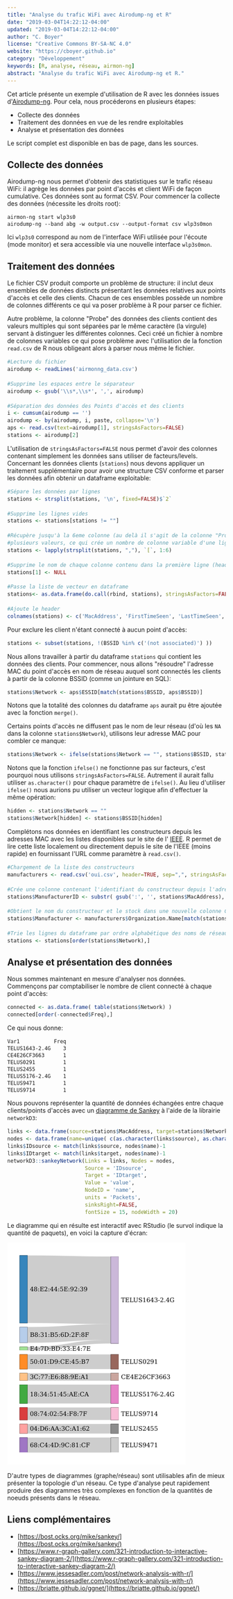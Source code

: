 ```yaml
---
title: "Analyse du trafic WiFi avec Airodump-ng et R"
date: "2019-03-04T14:22:12-04:00"
updated: "2019-03-04T14:22:12-04:00"
author: "C. Boyer"
license: "Creative Commons BY-SA-NC 4.0"
website: "https://cboyer.github.io"
category: "Développement"
keywords: [R, analyse, réseau, airmon-ng]
abstract: "Analyse du trafic WiFi avec Airodump-ng et R."
---
```



Cet article présente un exemple d'utilisation de R avec les données issues d'[Airodump-ng](https://www.aircrack-ng.org/doku.php?id=airodump-ng).
Pour cela, nous procéderons en plusieurs étapes:

 - Collecte des données
 - Traitement des données en vue de les rendre exploitables
 - Analyse et présentation des données

Le script complet est disponible en bas de page, dans les sources.

## Collecte des données

Airodump-ng nous permet d'obtenir des statistiques sur le trafic réseau WiFi: il agrège les données par point d'accès et client WiFi de façon cumulative.
Ces données sont au format CSV.
Pour commencer la collecte des données (nécessite les droits root):

```console
airmon-ng start wlp3s0
airodump-ng --band abg -w output.csv --output-format csv wlp3s0mon
```

Ici `wlp3s0` correspond au nom de l'interface WiFi utilisée pour l'écoute (mode monitor) et sera accessible via une nouvelle interface `wlp3s0mon`.


## Traitement des données

Le fichier CSV produit comporte un problème de structure: il inclut deux ensembles de données distincts présentant les données relatives aux points d'accès et celle des clients. Chacun de ces ensembles possède un nombre de colonnes différents ce qui va poser problème à R pour parser ce fichier.

Autre problème, la colonne "Probe" des données des clients contient des valeurs multiples qui sont séparées par le même caractère (la virgule) servant à distinguer les différentes colonnes. Ceci créé un fichier à nombre de colonnes variables ce qui pose problème avec l'utilisation de la fonction `read.csv` de R nous obligeant alors à parser nous même le fichier.


```R
#Lecture du fichier
airodump <- readLines('airmonng_data.csv')

#Supprime les espaces entre le séparateur
airodump <- gsub('\\s*,\\s*', ',', airodump)

#Séparation des données des Points d'accès et des clients
i <- cumsum(airodump == '')
airodump <- by(airodump, i, paste, collapse='\n')
aps <- read.csv(text=airodump[1], stringsAsFactors=FALSE)
stations <- airodump[2]
```
L'utilisation de `stringsAsFactors=FALSE` nous permet d'avoir des colonnes contenant simplement les données sans utiliser de facteurs/levels.
Concernant les données clients (`stations`) nous devons appliquer un traitement supplémentaire pour avoir une structure CSV conforme et parser les données afin obtenir un dataframe exploitable:

```R
#Sépare les données par lignes
stations <- strsplit(stations, '\n', fixed=FALSE)$`2`

#Supprime les lignes vides
stations <- stations[stations != ""]

#Récupère jusqu'à la 6eme colonne (au delà il s'agit de la colonne "Probed ESSIDs" qui utilise le même séparateur pour contenir
#plusieurs valeurs, ce qui crée un nombre de colonne variable d'une ligne à l'autre)
stations <- lapply(strsplit(stations, ","), `[`, 1:6)

#Supprime le nom de chaque colonne contenu dans la première ligne (header) car il contient des espaces et des #
stations[1] <- NULL

#Passe la liste de vecteur en dataframe
stations<- as.data.frame(do.call(rbind, stations), stringsAsFactors=FALSE)

#Ajoute le header
colnames(stations) <- c('MacAddress', 'FirstTimeSeen', 'LastTimeSeen', 'Power', 'Packets', 'BSSID')
```

Pour exclure les client n'étant connecté à aucun point d'accès:
```R
stations <- subset(stations, !(BSSID %in% c('(not associated)') ))
```

Nous allons travailler à partir du dataframe `stations` qui contient les données des clients. Pour commencer, nous allons "résoudre" l'adresse MAC du point d'accès en nom de réseau auquel sont connectés les clients à partir de la colonne BSSID (comme un jointure en SQL):
```R
stations$Network <- aps$ESSID[match(stations$BSSID, aps$BSSID)]
```
Notons que la totalité des colonnes du dataframe `aps` aurait pu être ajoutée avec la fonction `merge()`.

Certains points d'accès ne diffusent pas le nom de leur réseau (d'où les `NA` dans la colonne `stations$Network`), utilisons leur adresse MAC pour combler ce manque:
```R
stations$Network <- ifelse(stations$Network == "", stations$BSSID, stations$Network)
```

Notons que la fonction `ifelse()` ne fonctionne pas sur facteurs, c'est pourquoi nous utilisons `stringsAsFactors=FALSE`. Autrement il aurait fallu utiliser `as.character()` pour chaque paramètre de `ifelse()`. Au lieu d'utiliser `ifelse()` nous aurions pu utiliser un vecteur logique afin d'effectuer la même opération:
```R
hidden <- stations$Network == ""
stations$Network[hidden] <- stations$BSSID[hidden]
```

Complétons nos données en identifiant les constructeurs depuis les adresses MAC avec les listes disponibles sur le site de l' [IEEE](https://standards.ieee.org/content/ieee-standards/en/products-services/regauth/index.html). R permet de lire cette liste localement ou directement depuis le site de l'IEEE (moins rapide) en fournissant l'URL comme paramètre à `read.csv()`.

```R
#Chargement de la liste des constructeurs
manufacturers <- read.csv('oui.csv', header=TRUE, sep=",", stringsAsFactors=FALSE)

#Crée une colonne contenant l'identifiant du constructeur depuis l'adresse MAC
stations$ManufacturerID <- substr( gsub(':', '', stations$MacAddress), 0, 6)

#Obtient le nom du constructeur et le stock dans une nouvelle colonne Constructor
stations$Manufacturer <- manufacturers$Organization.Name[match(stations$ManufacturerID, manufacturers$Assignment)]

#Trie les lignes du dataframe par ordre alphabétique des noms de réseau
stations <- stations[order(stations$Network),]
```

## Analyse et présentation des données

Nous sommes maintenant en mesure d'analyser nos données.
Commençons par comptabiliser le nombre de client connecté à chaque point d'accès:
```R
connected <- as.data.frame( table(stations$Network) )
connected[order(-connected$Freq),]
```

Ce qui nous donne:

```text
Var1           Freq
TELUS1643-2.4G    3
CE4E26CF3663      1
TELUS0291         1
TELUS2455         1
TELUS5176-2.4G    1
TELUS9471         1
TELUS9714         1
```

Nous pouvons représenter la quantité de données échangées entre chaque clients/points d'accès avec un [diagramme de Sankey](https://fr.wikipedia.org/wiki/Diagramme_de_Sankey) à l'aide de la librairie `networkD3`:
```R
links <- data.frame(source=stations$MacAddress, target=stations$Network, value=as.integer(stations$Packets))
nodes <- data.frame(name=unique( c(as.character(links$source), as.character(links$target) ) ) )
links$IDsource <- match(links$source, nodes$name)-1
links$IDtarget <- match(links$target, nodes$name)-1
networkD3::sankeyNetwork(Links = links, Nodes = nodes,
                         Source = 'IDsource',
                         Target = 'IDtarget',
                         Value = 'value',
                         NodeID = 'name',
                         units = 'Packets',
                         sinksRight=FALSE,
                         fontSize = 15, nodeWidth = 20)
```

Le diagramme qui en résulte est interactif avec RStudio (le survol indique la quantité de paquets), en voici la capture d'écran:

![Diagramme Sankey](sankey.png)


D'autre types de diagrammes (graphe/réseau) sont utilisables afin de mieux présenter la topologie d'un réseau. Ce type d'analyse peut rapidement produire des diagrammes très complexes en fonction de la quantités de noeuds présents dans le réseau.


## Liens complémentaires

 - [https://bost.ocks.org/mike/sankey/](https://bost.ocks.org/mike/sankey/)
 - [https://www.r-graph-gallery.com/321-introduction-to-interactive-sankey-diagram-2/](https://www.r-graph-gallery.com/321-introduction-to-interactive-sankey-diagram-2/)
 - [https://www.jessesadler.com/post/network-analysis-with-r/](https://www.jessesadler.com/post/network-analysis-with-r/)
 - [https://briatte.github.io/ggnet/](https://briatte.github.io/ggnet/)
